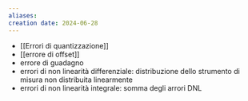 ```yaml
---
aliases: 
creation date: 2024-06-28
---
```


- [[Errori di quantizzazione]]
- [[errore di offset]]
- errore di guadagno
- errori di non linearità differenziale: distribuzione dello strumento di misura non distribuita linearmente
- errori di non linearità integrale: somma degli arrori DNL
